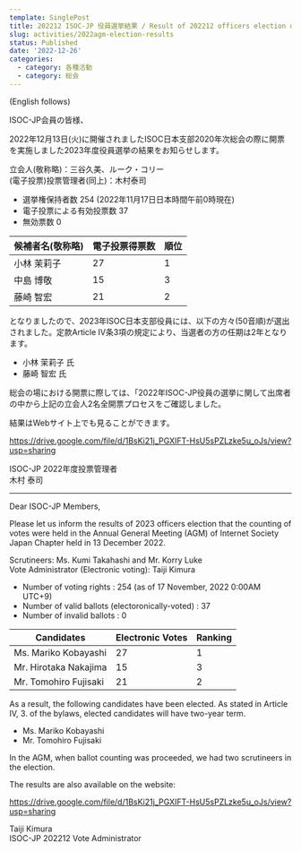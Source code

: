 ```yaml
---
template: SinglePost
title: 202212 ISOC-JP 役員選挙結果 / Result of 202212 officers election of Internet Society Japan Chapter (ISOC-JP)
slug: activities/2022agm-election-results
status: Published
date: '2022-12-26'
categories:
  - category: 各種活動
  - category: 総会
---
```


(English follows)

ISOC-JP会員の皆様、

2022年12月13日(火)に開催されましたISOC日本支部2020年次総会の際に開票を実施しました2023年度役員選挙の結果をお知らせします。

立会人(敬称略)：三谷久美、ルーク・コリー  
(電子投票)投票管理者(同上)：木村泰司


- 選挙権保持者数           254 (2022年11月17日日本時間午前0時現在)
- 電子投票による有効投票数  37
- 無効票数                   0

|候補者名(敬称略)|電子投票得票数|順位|
|----|----|----|
|小林 茉莉子|27|1|
|中島 博敬|15|3|
|藤崎 智宏|21|2|

となりましたので、2023年ISOC日本支部役員には、以下の方々(50音順)が選出されました。定款Article IV条3項の規定により、当選者の方の任期は2年となります。

- 小林 茉莉子 氏
- 藤崎 智宏 氏
 
総会の場における開票に際しては、「2022年ISOC-JP役員の選挙に関して出席者の中から上記の立会人2名全開票プロセスをご確認しました。

結果はWebサイト上でも見ることができます。

https://drive.google.com/file/d/1BsKi21j_PGXIFT-HsU5sPZLzke5u_oJs/view?usp=sharing

ISOC-JP 2022年度投票管理者  
木村 泰司

-----

Dear ISOC-JP Members,

Please let us inform the results of 2023 officers election that the counting of votes were held in the Annual General Meeting (AGM) of Internet Society Japan Chapter held in 13 December 2022.

Scrutineers: Ms. Kumi Takahashi and Mr. Korry Luke  
Vote Administrator (Electronic voting): Taiji Kimura

- Number of voting rights : 254 (as of 17 November, 2022 0:00AM UTC+9)
- Number of valid ballots (electoronically-voted) : 37
- Number of invalid ballots : 0

|Candidates|Electronic Votes|Ranking|
|----|----|----|
|Ms. Mariko Kobayashi|27|1|
|Mr. Hirotaka Nakajima|15|3|
|Mr. Tomohiro Fujisaki|21|2|


As a result, the following candidates have been elected.  As stated in Article IV, 3. of the bylaws, elected candidates will have two-year term.

- Ms. Mariko Kobayashi
- Mr. Tomohiro Fujisaki

In the AGM, when ballot counting was proceeded, we had two scrutineers in the election.

The results are also available on the website:

https://drive.google.com/file/d/1BsKi21j_PGXIFT-HsU5sPZLzke5u_oJs/view?usp=sharing

Taiji Kimura  
ISOC-JP 202212 Vote Administrator

